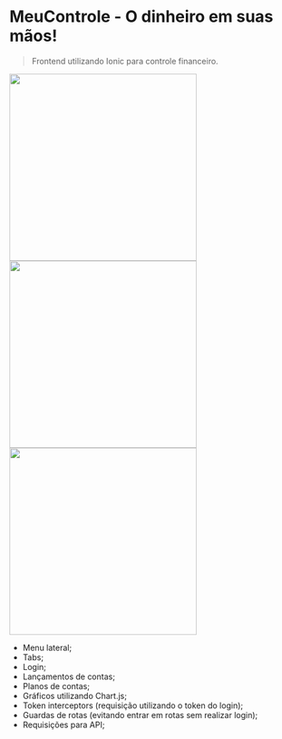 # MeuControle - O dinheiro em suas mãos!
> Frontend utilizando Ionic para controle financeiro.

<p float="left">
  <img src="https://i.ibb.co/WvJnpvQ/Whats-App-Image-2021-05-15-at-12-15-19.jpg" width="330" />
  <img src="https://i.ibb.co/qNrxRbL/Whats-App-Image-2021-05-15-at-12-20-41.jpg" width="330" /> 
  <img src="https://i.ibb.co/rmZLzsK/Whats-App-Image-2021-05-15-at-12-17-08.jpg" width="330" />
</p>

- Menu lateral;
- Tabs;
- Login;
- Lançamentos de contas;
- Planos de contas;
- Gráficos utilizando Chart.js;
- Token interceptors (requisição utilizando o token do login);
- Guardas de rotas (evitando entrar em rotas sem realizar login);
- Requisições para API;
